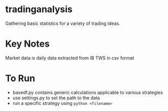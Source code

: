 # tradinganalysis
Gathering basic statistics for a variety of trading ideas.

# Key Notes
Market data is daily data extracted from IB TWS in csv format

# To Run
- basedf.py contains generic calculations applicable to various strategies
- use settings.py to set the path to the data
- run a specific strategy using ```python <filename>```

